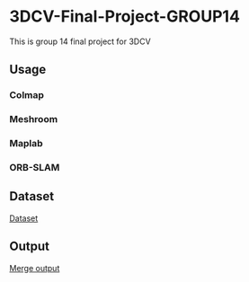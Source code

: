# 3DCV-Final-Project-GROUP14
This is group 14 final project for 3DCV
## Usage
### Colmap
### Meshroom
### Maplab
### ORB-SLAM

## Dataset
[Dataset](https://cloud.lalalachuck.com:9999/index.php/s/YFXkLiWS8dHd5Nr?fbclid=IwAR3p7WdAIoRPrgfy2oAAJp97stQjc6yHydjc4CVGl94wJNCCZPqFmGf9FUQ)

## Output
[Merge output](https://cloud.lalalachuck.com:9999/index.php/s/6oPag7Fmtr62L3e?path=%2F)
